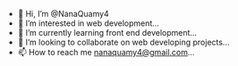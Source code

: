- 👋 Hi, I’m @NanaQuamy4
- 👀 I’m interested in web development...
- 🌱 I’m currently learning front end development...
- 💞️ I’m looking to collaborate on web developing projects...
- 📫 How to reach me nanaquamy4@gmail.com...

<!---
NanaQuamy4/NanaQuamy4 is a ✨ special ✨ repository because its `README.md` (this file) appears on your GitHub profile.
You can click the Preview link to take a look at your changes.
--->
